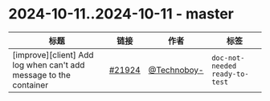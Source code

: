 # 2024-10-11..2024-10-11 - master
| 标题 | 链接 | 作者 | 标签 |
| - | :--: | :--: | - |
| [improve][client] Add log when can't add message to the container | [#21924](https://github.com/apache/pulsar/pull/21924) | [@Technoboy-](https://github.com/Technoboy-) | `doc-not-needed` `ready-to-test`  | 

